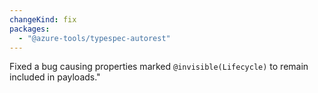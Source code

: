 ```yaml
---
changeKind: fix
packages:
  - "@azure-tools/typespec-autorest"
---
```


Fixed a bug causing properties marked `@invisible(Lifecycle)` to remain included in payloads."